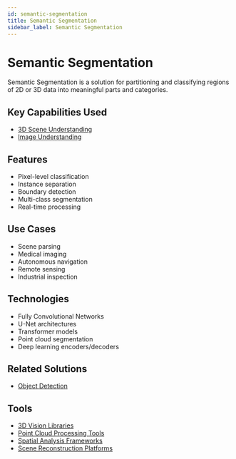 ```yaml
---
id: semantic-segmentation
title: Semantic Segmentation
sidebar_label: Semantic Segmentation
---
```


# Semantic Segmentation

Semantic Segmentation is a solution for partitioning and classifying regions of 2D or 3D data into meaningful parts and categories.

## Key Capabilities Used

- [3D Scene Understanding](../capabilities/3d-scene-understanding)
- [Image Understanding](../capabilities/image-understanding)

## Features

- Pixel-level classification
- Instance separation
- Boundary detection
- Multi-class segmentation
- Real-time processing

## Use Cases

- Scene parsing
- Medical imaging
- Autonomous navigation
- Remote sensing
- Industrial inspection

## Technologies

- Fully Convolutional Networks
- U-Net architectures
- Transformer models
- Point cloud segmentation
- Deep learning encoders/decoders

## Related Solutions

- [Object Detection](./object-detection)

## Tools

- [3D Vision Libraries](../tools/3d-vision-libraries)
- [Point Cloud Processing Tools](../tools/point-cloud-processing-tools)
- [Spatial Analysis Frameworks](../tools/spatial-analysis-frameworks)
- [Scene Reconstruction Platforms](../tools/scene-reconstruction-platforms)
